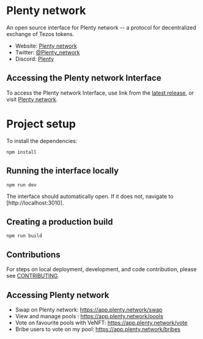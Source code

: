 # Plenty network

An open source interface for Plenty network -- a protocol for decentralized exchange of Tezos tokens.

- Website: [Plenty network](https://plenty.network/)
- Twitter: [@Plenty_network](https://twitter.com/plenty_network/)
- Discord: [Plenty](https://discord.gg/9wZ4CuvkuJ)

## Accessing the Plenty network Interface

To access the Plenty network Interface, use link from the
[latest release](https://github.com/Plenty-network/plenty-network-frontend/),
or visit [Plenty network](https://app.plenty.network/).

# Project setup

To install the dependencies:

```
npm install
```

## Running the interface locally

```
npm run dev
```

The interface should automatically open. If it does not, navigate to [http://localhost:3010].

## Creating a production build

```
npm run build
```

## Contributions

For steps on local deployment, development, and code contribution, please see [CONTRIBUTING](./CONTRIBUTING.md).

## Accessing Plenty network

- Swap on Plenty network: https://app.plenty.network/swap
- View and manage pools : https://app.plenty.network/pools
- Vote on favourite pools with VeNFT: https://app.plenty.network/vote
- Bribe users to vote on my pool: https://app.plenty.network/bribes

